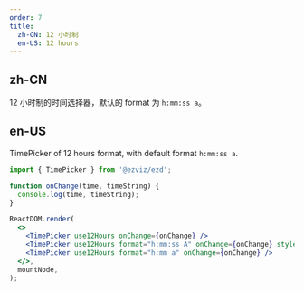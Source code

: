 ```yaml
---
order: 7
title:
  zh-CN: 12 小时制
  en-US: 12 hours
---
```


## zh-CN

12 小时制的时间选择器，默认的 format 为 `h:mm:ss a`。

## en-US

TimePicker of 12 hours format, with default format `h:mm:ss a`.

```jsx
import { TimePicker } from '@ezviz/ezd';

function onChange(time, timeString) {
  console.log(time, timeString);
}

ReactDOM.render(
  <>
    <TimePicker use12Hours onChange={onChange} />
    <TimePicker use12Hours format="h:mm:ss A" onChange={onChange} style={{ width: 140 }} />
    <TimePicker use12Hours format="h:mm a" onChange={onChange} />
  </>,
  mountNode,
);
```
